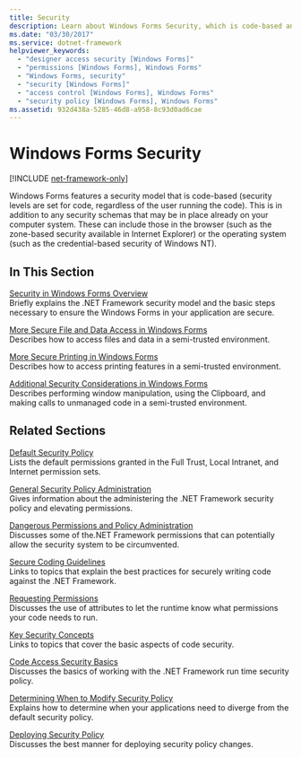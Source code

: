 ```yaml
---
title: Security
description: Learn about Windows Forms Security, which is code-based and specifies that security levels are set for code, regardless of the user running the code.
ms.date: "03/30/2017"
ms.service: dotnet-framework
helpviewer_keywords: 
  - "designer access security [Windows Forms]"
  - "permissions [Windows Forms], Windows Forms"
  - "Windows Forms, security"
  - "security [Windows Forms]"
  - "access control [Windows Forms], Windows Forms"
  - "security policy [Windows Forms], Windows Forms"
ms.assetid: 932d438a-5285-46d8-a958-8c93d0ad6cae
---
```

# Windows Forms Security

[!INCLUDE [net-framework-only](includes/net-framework-only.md)]

Windows Forms features a security model that is code-based (security levels are set for code, regardless of the user running the code). This is in addition to any security schemas that may be in place already on your computer system. These can include those in the browser (such as the zone-based security available in Internet Explorer) or the operating system (such as the credential-based security of Windows NT).  
  
## In This Section  

 [Security in Windows Forms Overview](security-in-windows-forms-overview.md)  
 Briefly explains the .NET Framework security model and the basic steps necessary to ensure the Windows Forms in your application are secure.  
  
 [More Secure File and Data Access in Windows Forms](more-secure-file-and-data-access-in-windows-forms.md)  
 Describes how to access files and data in a semi-trusted environment.  
  
 [More Secure Printing in Windows Forms](more-secure-printing-in-windows-forms.md)  
 Describes how to access printing features in a semi-trusted environment.  
  
 [Additional Security Considerations in Windows Forms](additional-security-considerations-in-windows-forms.md)  
 Describes performing window manipulation, using the Clipboard, and making calls to unmanaged code in a semi-trusted environment.  
  
## Related Sections  

 [Default Security Policy](/previous-versions/dotnet/netframework-4.0/03kwzyfc(v=vs.100))  
 Lists the default permissions granted in the Full Trust, Local Intranet, and Internet permission sets.  
  
 [General Security Policy Administration](/previous-versions/dotnet/netframework-4.0/ed5htz45(v=vs.100))  
 Gives information about the administering the .NET Framework security policy and elevating permissions.  
  
 [Dangerous Permissions and Policy Administration](/dotnet/framework/misc/dangerous-permissions-and-policy-administration)  
 Discusses some of the.NET Framework permissions that can potentially allow the security system to be circumvented.  
  
 [Secure Coding Guidelines](/dotnet/standard/security/secure-coding-guidelines)  
 Links to topics that explain the best practices for securely writing code against the .NET Framework.  
  
 [Requesting Permissions](/previous-versions/dotnet/netframework-4.0/yd267cce(v=vs.100))  
 Discusses the use of attributes to let the runtime know what permissions your code needs to run.  
  
 [Key Security Concepts](/dotnet/standard/security/key-security-concepts)  
 Links to topics that cover the basic aspects of code security.  
  
 [Code Access Security Basics](/dotnet/framework/misc/code-access-security-basics)  
 Discusses the basics of working with the .NET Framework run time security policy.  
  
 [Determining When to Modify Security Policy](/previous-versions/dotnet/netframework-4.0/xky659fc(v=vs.100))  
 Explains how to determine when your applications need to diverge from the default security policy.  
  
 [Deploying Security Policy](/previous-versions/dotnet/netframework-4.0/13wcxx6y(v=vs.100))  
 Discusses the best manner for deploying security policy changes.
